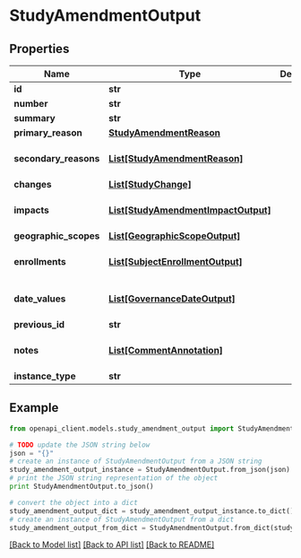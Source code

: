 # StudyAmendmentOutput


## Properties
Name | Type | Description | Notes
------------ | ------------- | ------------- | -------------
**id** | **str** |  | 
**number** | **str** |  | 
**summary** | **str** |  | 
**primary_reason** | [**StudyAmendmentReason**](StudyAmendmentReason.md) |  | 
**secondary_reasons** | [**List[StudyAmendmentReason]**](StudyAmendmentReason.md) |  | [optional] [default to []]
**changes** | [**List[StudyChange]**](StudyChange.md) |  | 
**impacts** | [**List[StudyAmendmentImpactOutput]**](StudyAmendmentImpactOutput.md) |  | [optional] [default to []]
**geographic_scopes** | [**List[GeographicScopeOutput]**](GeographicScopeOutput.md) |  | 
**enrollments** | [**List[SubjectEnrollmentOutput]**](SubjectEnrollmentOutput.md) |  | [optional] [default to []]
**date_values** | [**List[GovernanceDateOutput]**](GovernanceDateOutput.md) |  | [optional] [default to []]
**previous_id** | **str** |  | [optional] 
**notes** | [**List[CommentAnnotation]**](CommentAnnotation.md) |  | [optional] [default to []]
**instance_type** | **str** |  | 

## Example

```python
from openapi_client.models.study_amendment_output import StudyAmendmentOutput

# TODO update the JSON string below
json = "{}"
# create an instance of StudyAmendmentOutput from a JSON string
study_amendment_output_instance = StudyAmendmentOutput.from_json(json)
# print the JSON string representation of the object
print StudyAmendmentOutput.to_json()

# convert the object into a dict
study_amendment_output_dict = study_amendment_output_instance.to_dict()
# create an instance of StudyAmendmentOutput from a dict
study_amendment_output_from_dict = StudyAmendmentOutput.from_dict(study_amendment_output_dict)
```
[[Back to Model list]](../README.md#documentation-for-models) [[Back to API list]](../README.md#documentation-for-api-endpoints) [[Back to README]](../README.md)


